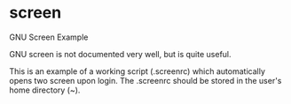 # screen
GNU Screen Example

GNU screen is not documented very well, but is quite useful. 

This is an example of a working script (.screenrc) which automatically opens two screen upon login. The .screenrc should be stored in the user's home directory (~).
